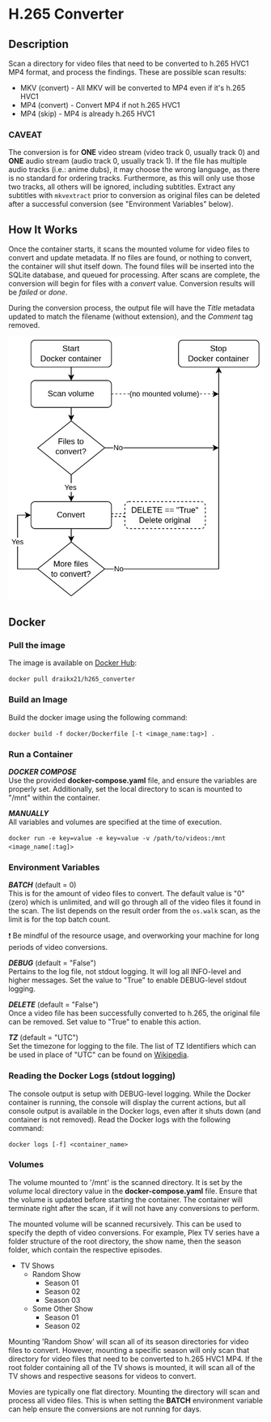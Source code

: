 # H.265 Converter

## Description
Scan a directory for video files that need to be converted to h.265 HVC1 MP4 format, and process the findings. These are possible scan results:

* MKV (convert) - All MKV will be converted to MP4 even if it's h.265 HVC1
* MP4 (convert) - Convert MP4 if not h.265 HVC1
* MP4 (skip) - MP4 is already h.265 HVC1

### CAVEAT
The conversion is for **ONE** video stream (video track 0, usually track 0) and **ONE** audio stream (audio track 0, usually track 1). If the file has multiple audio tracks (i.e.: anime dubs), it may choose the wrong language, as there is no standard for ordering tracks. Furthermore, as this will only use those two tracks, all others will be ignored, including subtitles. Extract any subtitles with `mkvextract` prior to conversion as original files can be deleted after a successful conversion (see "Environment Variables" below).

## How It Works
Once the container starts, it scans the mounted volume for video files to convert and update metadata. If no files are found, or nothing to convert, the container will shut itself down. The found files will be inserted into the SQLite database, and queued for processing. After scans are complete, the conversion will begin for files with a *convert* value. Conversion results will be *failed* or *done*.  

During the conversion process, the output file will have the *Title* metadata updated to match the filename (without extension), and the *Comment* tag removed.

![Workflow diagram](workflow_diagram.png)

## Docker

### Pull the image
The image is available on [Docker Hub](https://hub.docker.com/r/draikx21/h265_converter/):

`docker pull draikx21/h265_converter`

### Build an Image
Build the docker image using the following command:

`docker build -f docker/Dockerfile [-t <image_name:tag>] .`

### Run a Container
***DOCKER COMPOSE***  
Use the provided **docker-compose.yaml** file, and ensure the variables are properly set. Additionally, set the local directory to scan is mounted to "/mnt" within the container.

***MANUALLY***  
All variables and volumes are specified at the time of execution.

`docker run -e key=value -e key=value -v /path/to/videos:/mnt <image_name[:tag]>`

### Environment Variables

***BATCH*** (default = 0)  
This is for the amount of video files to convert. The default value is "0" (zero) which is unlimited, and will go through all of the video files it found in the scan. The list depends on the result order from the `os.walk` scan, as the limit is for the top batch count.

:exclamation: Be mindful of the resource usage, and overworking your machine for long periods of video conversions.

***DEBUG***  (default = "False")  
Pertains to the log file, not stdout logging. It will log all INFO-level and higher messages. Set the value to "True" to enable DEBUG-level stdout logging. 

***DELETE*** (default = "False")  
Once a video file has been successfully converted to h.265, the original file can be removed. Set value to "True" to enable this action.

***TZ*** (default = "UTC")  
Set the timezone for logging to the file. The list of TZ Identifiers which can be used in place of "UTC" can be found on [Wikipedia](https://en.wikipedia.org/wiki/List_of_tz_database_time_zones).

### Reading the Docker Logs (stdout logging)
The console output is setup with DEBUG-level logging. While the Docker container is running, the console will display the current actions, but all console output is available in the Docker logs, even after it shuts down (and container is not removed). Read the Docker logs with the following command:

`docker logs [-f] <container_name>`

### Volumes
The volume mounted to '/mnt' is the scanned directory. It is set by the *volume* local directory value in the **docker-compose.yaml** file. Ensure that the volume is updated before starting the container. The container will terminate right after the scan, if it will not have any conversions to perform.

The mounted volume will be scanned recursively. This can be used to specify the depth of video conversions. For example, Plex TV series have a folder structure of the root directory, the show name, then the season folder, which contain the respective episodes.

* TV Shows
  * Random Show
    * Season 01
    * Season 02
    * Season 03
  * Some Other Show
    * Season 01
    * Season 02

Mounting 'Random Show' will scan all of its season directories for video files to convert. However, mounting a specific season will only scan that directory for video files that need to be converted to h.265 HVC1 MP4. If the root folder containing all of the TV shows is mounted, it will scan all of the TV shows and respective seasons for videos to convert.

Movies are typically one flat directory. Mounting the directory will scan and process all video files. This is when setting the **BATCH** environment variable can help ensure the conversions are not running for days.
